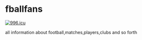 # fballfans
<a href="https://996.icu"><img src="https://img.shields.io/badge/link-996.icu-red.svg" alt="996.icu" /></a>

all information about football,matches,players,clubs and so forth
